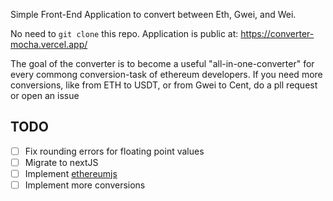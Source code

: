 Simple Front-End Application to convert between Eth, Gwei, and Wei. 

No need to ```git clone``` this repo. Application is public at: https://converter-mocha.vercel.app/

The goal of the converter is to become a useful "all-in-one-converter" for every commong conversion-task of ethereum developers. If you need more conversions, like from ETH to USDT, or from Gwei to Cent, do a pll request or open an issue

## TODO
- [ ] Fix rounding errors for floating point values
- [ ] Migrate to nextJS
- [ ] Implement [ethereumjs](https://github.com/ethereumjs/ethereumjs-units)
- [ ] Implement more conversions
